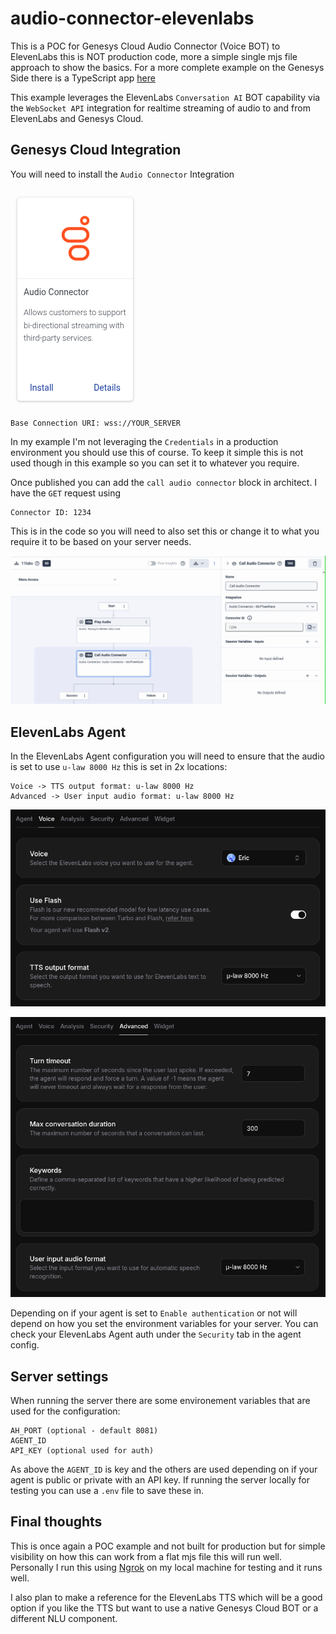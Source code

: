 # audio-connector-elevenlabs

This is a POC for Genesys Cloud Audio Connector (Voice BOT) to ElevenLabs this is NOT production code, more a simple single mjs file approach to show the basics. For a more complete example on the Genesys Side there is a TypeScript app [here](https://github.com/GenesysCloudBlueprints/audioconnector-server-reference-implementation)

This example leverages the ElevenLabs `Conversation AI` BOT capability via the `WebSocket API` integration for realtime streaming of audio to and from ElevenLabs and Genesys Cloud.

## Genesys Cloud Integration

You will need to install the `Audio Connector` Integration

![](/docs/img/connector.png?raw=true)

```
Base Connection URI: wss://YOUR_SERVER
```

In my example I'm not leveraging the `Credentials` in a production environment you should use this of course. To keep it simple this is not used though in this example so you can set it to whatever you require.

Once published you can add the `call audio connector` block in architect. I have the `GET` request using

```
Connector ID: 1234
```

This is in the code so you will need to also set this or change it to what you require it to be based on your server needs.

![](/docs/img/flow.png?raw=true)

## ElevenLabs Agent

In the ElevenLabs Agent configuration you will need to ensure that the audio is set to use `u-law 8000 Hz` this is set in 2x locations:

```
Voice -> TTS output format: u-law 8000 Hz
Advanced -> User input audio format: u-law 8000 Hz
```

![](/docs/img/voice-settings.png?raw=true)

![](/docs/img/advanced-settings.png?raw=true)

Depending on if your agent is set to `Enable authentication` or not will depend on how you set the environment variables for your server. You can check your ElevenLabs Agent auth under the `Security` tab in the agent config.

## Server settings

When running the server there are some environement variables that are used for the configuration:

```
AH_PORT (optional - default 8081)
AGENT_ID
API_KEY (optional used for auth)
```

As above the `AGENT_ID` is key and the others are used depending on if your agent is public or private with an API key. If running the server locally for testing you can use a `.env` file to save these in.

## Final thoughts

This is once again a POC example and not built for production but for simple visibility on how this can work from a flat mjs file this will run well. Personally I run this using [Ngrok](https://ngrok.com/) on my local machine for testing and it runs well.

I also plan to make a reference for the ElevenLabs TTS which will be a good option if you like the TTS but want to use a native Genesys Cloud BOT or a different NLU component.

